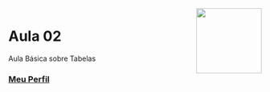 <img align="right" src="../../img/html.png" width="130"/>

# Aula 02
Aula Básica sobre Tabelas


### [Meu Perfil](http://phstefen.github.io/)